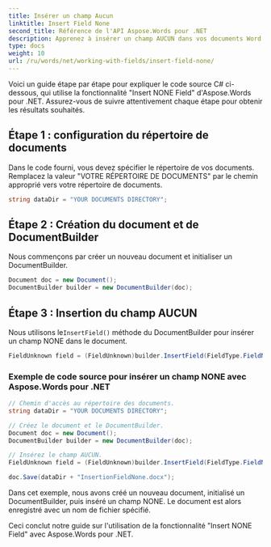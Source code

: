 ```yaml
---
title: Insérer un champ Aucun
linktitle: Insert Field None
second_title: Référence de l'API Aspose.Words pour .NET
description: Apprenez à insérer un champ AUCUN dans vos documents Word avec Aspose.Words pour .NET.
type: docs
weight: 10
url: /ru/words/net/working-with-fields/insert-field-none/
---
```


Voici un guide étape par étape pour expliquer le code source C# ci-dessous, qui utilise la fonctionnalité "Insert NONE Field" d'Aspose.Words pour .NET. Assurez-vous de suivre attentivement chaque étape pour obtenir les résultats souhaités.

## Étape 1 : configuration du répertoire de documents

Dans le code fourni, vous devez spécifier le répertoire de vos documents. Remplacez la valeur "VOTRE RÉPERTOIRE DE DOCUMENTS" par le chemin approprié vers votre répertoire de documents.

```csharp
string dataDir = "YOUR DOCUMENTS DIRECTORY";
```

## Étape 2 : Création du document et de DocumentBuilder

Nous commençons par créer un nouveau document et initialiser un DocumentBuilder.

```csharp
Document doc = new Document();
DocumentBuilder builder = new DocumentBuilder(doc);
```

## Étape 3 : Insertion du champ AUCUN

 Nous utilisons le`InsertField()` méthode du DocumentBuilder pour insérer un champ NONE dans le document.

```csharp
FieldUnknown field = (FieldUnknown)builder.InsertField(FieldType.FieldNone, false);
```

### Exemple de code source pour insérer un champ NONE avec Aspose.Words pour .NET

```csharp
// Chemin d'accès au répertoire des documents.
string dataDir = "YOUR DOCUMENTS DIRECTORY";

// Créez le document et le DocumentBuilder.
Document doc = new Document();
DocumentBuilder builder = new DocumentBuilder(doc);

// Insérez le champ AUCUN.
FieldUnknown field = (FieldUnknown)builder.InsertField(FieldType.FieldNone, false);

doc.Save(dataDir + "InsertionFieldNone.docx");
```

Dans cet exemple, nous avons créé un nouveau document, initialisé un DocumentBuilder, puis inséré un champ NONE. Le document est alors enregistré avec un nom de fichier spécifié.

Ceci conclut notre guide sur l'utilisation de la fonctionnalité "Insert NONE Field" avec Aspose.Words pour .NET.